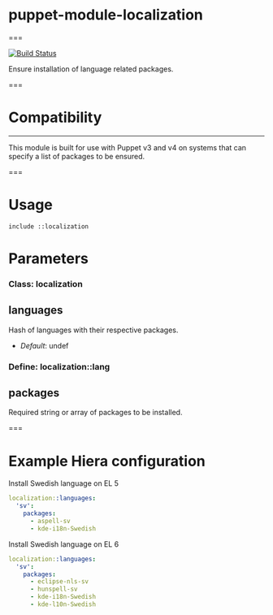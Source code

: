 # puppet-module-localization
===

[![Build Status](https://travis-ci.org/ghoneycutt/puppet-module-localization.png?branch=master)](https://travis-ci.org/ghoneycutt/puppet-module-localization)

Ensure installation of language related packages.

===

# Compatibility
---------------
This module is built for use with Puppet v3 and v4 on systems that can
specify a list of packages to be ensured.

===

# Usage

`include ::localization`

# Parameters

### Class: localization

languages
---------
Hash of languages with their respective packages.

- *Default*: undef

### Define: localization::lang

packages
--------
Required string or array of packages to be installed.

===

# Example Hiera configuration

Install Swedish language on EL 5

``` yaml
localization::languages:
  'sv':
    packages:
      - aspell-sv
      - kde-i18n-Swedish
```

Install Swedish language on EL 6

``` yaml
localization::languages:
  'sv':
    packages:
      - eclipse-nls-sv
      - hunspell-sv
      - kde-i18n-Swedish
      - kde-l10n-Swedish
```
